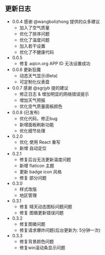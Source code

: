 ## 更新日志
- 0.0.4 感谢 @wangbolizhong 提供的众多建议
    - 加入了空气质量
    - 优化了排序问题
    - 优化了温度问题
    - 加入若干设置
    - 优化了不健康代码
- 0.0.5 
    - 修复 aqicn.org APP ID 无法设置成功
- 0.0.6 更新狂魔
    - 动态天气显示(Beta)
    - 可定制化仪表盘 
- 0.0.7 感谢 @sgrjyb 提的建议
    - 修正日志 & 增加明显的网络错误提示
    - 增加天气预报
    - 优化空气质量面板颜色
- 0.0.8 (已发布)
    - 优化代码，修正bug
    - 新增面板刷新功能
    - 优化细节处理
- 0.2.0
    - 优化 使用 React 重写
    - 新增 自动定位
- 0.2.1
    - 修复后台无法更新温度问题
    - 新增 flaticon 主题
    - 更新 badge icon 风格
    - 修复 部分问题
- 0.3.0
    - 样式改版
    - 地区管理
- 0.3.1
    - 修复 晴天动态图标问题问题
    - 修复 图徽更新错误问题
- 0.3.2
  - 修复图徽问题
  - 修复请求爆炸问题(后台更新为: 5分钟一次)
- 0.3.3
  - 修复背景颜色问题
  - 修复win滚动条显示问题